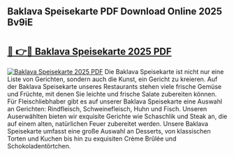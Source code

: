 ## Baklava Speisekarte PDF Download Online 2025 Bv9iE

# <h2><a href="http://gc8chl0.nevu.top/?p=Baklava+Speisekarte">🔗 👉🔴 Baklava Speisekarte 2025 PDF</a></h2>

[![Baklava Speisekarte 2025 PDF](https://i.imgur.com/dBaPXMq.png)](http://gc8chl0.nevu.top/?p=Baklava+Speisekarte)
Die Baklava Speisekarte ist nicht nur eine Liste von Gerichten, sondern auch die Kunst, ein Gericht zu kreieren. Auf der Baklava Speisekarte unseres Restaurants stehen viele frische Gemüse und Früchte, mit denen Sie leichte und frische Salate zubereiten können. Für Fleischliebhaber gibt es auf unserer Baklava Speisekarte eine Auswahl an Gerichten: Rindfleisch, Schweinefleisch, Huhn und Fisch. Unseren Auserwählten bieten wir exquisite Gerichte wie Schaschlik und Steak an, die auf einem alten, natürlichen Feuer zubereitet werden. Unsere Baklava Speisekarte umfasst eine große Auswahl an Desserts, von klassischen Torten und Kuchen bis hin zu exquisiten Crème Brûlée und Schokoladentörtchen.
